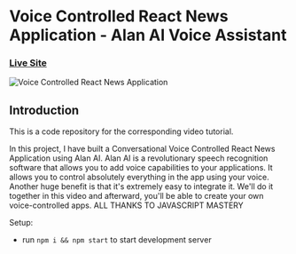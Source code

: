 # Voice Controlled React News Application - Alan AI Voice Assistant

### [Live Site](https://alan-news-app.netlify.app/)

![Voice Controlled React News Application](https://i.ibb.co/SVyK6Nh/Screenshot-2020-08-03-at-21-24-23.png)

## Introduction
This is a code repository for the corresponding video tutorial. 

In this project, I have built a Conversational Voice Controlled React News Application using Alan AI. Alan AI is a revolutionary speech recognition software that allows you to add voice capabilities to your applications. It allows you to control absolutely everything in the app using your voice. Another huge benefit is that it's extremely easy to integrate it. We'll do it together in this video and afterward, you'll be able to create your own voice-controlled apps.  ALL THANKS TO JAVASCRIPT MASTERY

Setup:
- run ```npm i && npm start``` to start development server
